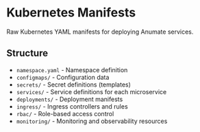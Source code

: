 # Kubernetes Manifests

Raw Kubernetes YAML manifests for deploying Anumate services.

## Structure

- `namespace.yaml` - Namespace definition
- `configmaps/` - Configuration data
- `secrets/` - Secret definitions (templates)
- `services/` - Service definitions for each microservice
- `deployments/` - Deployment manifests
- `ingress/` - Ingress controllers and rules
- `rbac/` - Role-based access control
- `monitoring/` - Monitoring and observability resources